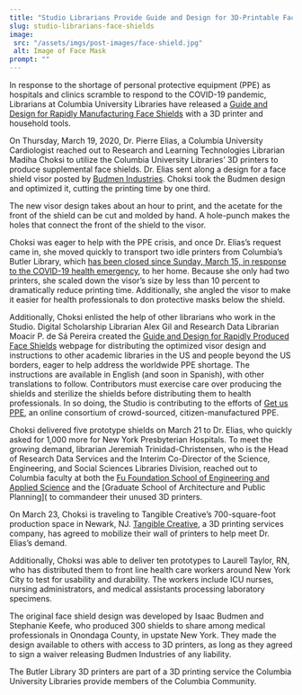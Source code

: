 ```yaml
---
title: "Studio Librarians Provide Guide and Design for 3D-Printable Face Shields"
slug: studio-librarians-face-shields
image:
 src: "/assets/imgs/post-images/face-shield.jpg"
 alt: Image of Face Mask
prompt: ""
---
```


In response to the shortage of personal protective equipment (PPE) as
hospitals and clinics scramble to respond to the COVID-19 pandemic, Librarians
at Columbia University Libraries have released a [Guide and Design for Rapidly
Manufacturing Face Shields](https://studio.cul.columbia.edu/face-shield/) with
a 3D printer and household tools.

On Thursday, March 19, 2020, Dr. Pierre Elias, a Columbia University
Cardiologist reached out to Research and Learning Technologies Librarian
Madiha Choksi to utilize the Columbia University Libraries’ 3D printers to
produce supplemental face shields. Dr. Elias sent along a design for a face
shield visor posted by [Budmen Industries](http://www.budmen.com). Choksi took
the Budmen design and optimized it, cutting the printing time by one third.

The new visor design takes about an hour to print, and the acetate for the
front of the shield can be cut and molded by hand. A hole-punch makes the
holes that connect the front of the shield to the visor.

Choksi was eager to help with the PPE crisis, and once Dr. Elias’s request
came in, she moved quickly to transport two idle printers from Columbia’s
Butler Library, which [has been closed since Sunday, March 15, in response to
the COVID-19 health
emergency](https://library.columbia.edu/about/news/alert.html), to her home.
Because she only had two printers, she scaled down the visor’s size by less
than 10 percent to dramatically reduce printing time. Additionally, she angled
the visor to make it easier for health professionals to don protective masks
below the shield. 

Additionally, Choksi enlisted the help of other librarians who work in the
Studio. Digital Scholarship Librarian Alex Gil and Research Data Librarian
Moacir P. de Sá Pereira created the [Guide and Design for Rapidly Produced
Face Shields](http://studio.cul.columbia.edu/face-shield) webpage for
distributing the optimized visor design and instructions to other academic
libraries in the US and people beyond the US borders, eager to help address
the worldwide PPE shortage. The instructions are available in English (and
soon in Spanish), with other translations to follow. Contributors must
exercise care over producing the shields and sterilize the shields before
distributing them to health professionals. In so doing, the Studio is
contributing to the efforts of [Get us PPE](https://getusppe.org/), an online
consortium of crowd-sourced, citizen-manufactured PPE. 

Choksi delivered five prototype shields on March 21 to Dr. Elias, who quickly
asked for 1,000 more for New York Presbyterian Hospitals. To meet the growing
demand, librarian Jeremiah Trinidad-Christensen, who is the Head of Research
Data Services and the Interim Co-Director of the Science, Engineering, and
Social Sciences Libraries Division, reached out to Columbia faculty at both
the [Fu Foundation School of Engineering and Applied
Science](http://engineering.columbia.edu) and the [Graduate
School of Architecture and Public Planning]( to commandeer their unused 3D
printers. 

On March 23, Choksi is traveling to Tangible Creative’s 700-square-foot
production space in Newark, NJ. [Tangible
Creative](http://tangiblecreative.com), a 3D printing services company, has
agreed to mobilize their wall of printers to help meet Dr.  Elias’s demand.

Additionally, Choksi was able to deliver ten prototypes to Laurell Taylor, RN,
who has distributed them to front line health care workers around New
York City to test for usability and durability. The workers include ICU
nurses, nursing administrators, and medical assistants processing laboratory
specimens.

The original face shield design was developed by Isaac Budmen and Stephanie
Keefe, who produced 300 shields to share among medical professionals in
Onondaga County, in upstate New York. They made the design available to others
with access to 3D printers, as long as they agreed to sign a waiver releasing
Budmen Industries of any liability.

The Butler Library 3D printers are part of a 3D printing service the Columbia
University Libraries provide members of the Columbia Community.

